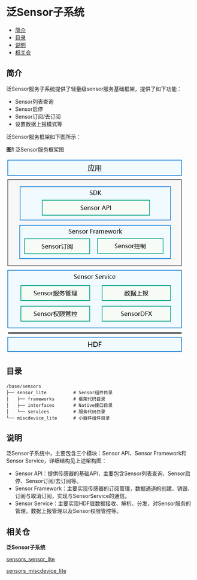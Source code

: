 # 泛Sensor子系统<a name="ZH-CN_TOPIC_0000001078062432"></a>

-   [简介](#section11660541593)
-   [目录](#section161941989596)
-   [说明](#section1312121216216)
-   [相关仓](#section1371113476307)

## 简介<a name="section11660541593"></a>

泛Sensor服务子系统提供了轻量级sensor服务基础框架，提供了如下功能：

-   Sensor列表查询
-   Sensor启停
-   Sensor订阅/去订阅
-   设置数据上报模式等

泛Sensor服务框架如下图所示：

**图1**  泛Sensor服务框架图

![](figures/zh-cn_image_0000001106694563.png)

## 目录<a name="section161941989596"></a>

```
/base/sensors
├── sensor_lite          # Sensor组件目录
│   ├── frameworks       # 框架代码目录
│   ├── interfaces       # Native接口目录
│   └── services         # 服务代码目录
└── miscdevice_lite      # 小器件组件目录
```

## 说明<a name="section1312121216216"></a>

泛Sensor子系统中，主要包含三个模块：Sensor API、Sensor Framework和Sensor Service，详细结构见上述架构图：

-   Sensor API：提供传感器的基础API，主要包含Sensor列表查询、Sensor启停、Sensor订阅/去订阅等。
-   Sensor Framework：主要实现传感器的订阅管理，数据通道的创建、销毁、订阅与取消订阅，实现与SensorService的通信。
-   Sensor Service：主要实现HDF层数据接收、解析、分发，对Sensor服务的管理，数据上报管理以及Sensor权限管控等。

## 相关仓<a name="section1371113476307"></a>

**泛Sensor子系统**

[sensors_sensor_lite](https://gitee.com/openharmony/sensors_sensor_lite/blob/master/README_zh.md)

[sensors_miscdevice_lite](https://gitee.com/openharmony/sensors_miscdevice_lite/blob/master/README_zh.md)

